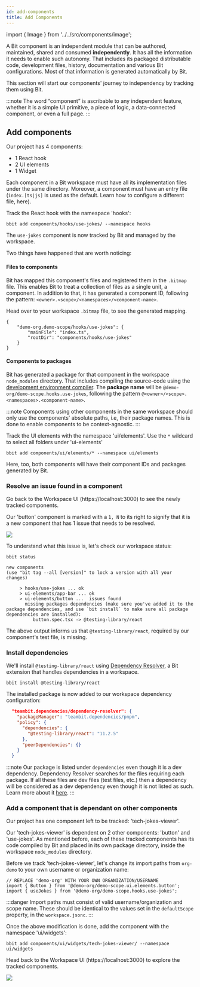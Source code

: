 ```yaml
---
id: add-components
title: Add Components
---
```


import { Image } from '../../src/components/image';

A Bit component is an independent module that can be authored, maintained, shared and consumed **independently**.
It has all the information it needs to enable such autonomy. That includes its packaged distributable code, development files, history, documentation and various Bit configurations.
Most of that information is generated automatically by Bit.

This section will start our components' journey to independency by tracking them using Bit.

:::note
The word “component” is ascribable to any independent feature, whether it is a simple UI primitive, a piece of logic, a data-connected component, or even a full page.
:::

## Add components

Our project has 4 components:

- 1 React hook
- 2 UI elements
- 1 Widget

Each component in a Bit workspace must have all its implementation files under the same directory.
Moreover, a component must have an entry file (`index.[ts|js]` is used as the default. Learn how to configure a different file, here).

Track the React hook with the namespace 'hooks':

```shell
bbit add components/hooks/use-jokes/ --namespace hooks
```

The `use-jokes` component is now tracked by Bit and managed by the workspace.  

Two things have happened that are worth noticing:

#### Files to components
Bit has mapped this component's files and registered them in the `.bitmap` file. This enables Bit to treat a collection of files as a single unit, a component.
In addition to that, it has generated a component ID, following the pattern:
`<owner>.<scope>/<namespaces>/<component-name>`.

Head over to your workspace `.bitmap` file, to see the generated mapping.

```
{
    "demo-org.demo-scope/hooks/use-jokes": {
        "mainFile": "index.ts",
        "rootDir": "components/hooks/use-jokes"
    }
}
```

#### Components to packages
Bit has generated a package for that component in the workspace `node_modules` directory. That includes compiling the source-code using the [development environment compiler](/docs/compiling/overview).
The **package name** will be `@demo-org/demo-scope.hooks.use-jokes`, following the pattern `@<owner>/<scope>.<namespaces>.<component-name>`.  

:::note
Components using other components in the same workspace should only use the components' absolute paths, i.e, their package names.
This is done to enable components to be context-agnostic.
:::

Track the UI elements with the namespace 'ui/elements'. Use the `*` wildcard to select all folders under 'ui-elements'

```shell
bbit add components/ui/elements/* --namespace ui/elements
```

Here, too, both components will have their component IDs and packages generated by Bit.

### Resolve an issue found in a component

Go back to the Workspace UI (https://localhost:3000) to see the newly tracked components.

Our 'button' component is marked with a `1, N` to its right to signify that it is a new component that has 1 issue that needs to be resolved.

![](/img/issue_found.png)

To understand what this issue is, let's check our workspace status:

```shell
bbit status
```

```shell {7,8}
new components
(use "bit tag --all [version]" to lock a version with all your changes)

     > hooks/use-jokes ... ok
     > ui-elements/app-bar ... ok
     > ui-elements/button ...  issues found
       missing packages dependencies (make sure you've added it to the package dependencies, and use `bit install` to make sure all package dependencies are installed):
          button.spec.tsx -> @testing-library/react
```

The above output informs us that `@testing-library/react`, required by our component's test file, is missing.

### Install dependencies

We'll install `@testing-library/react` using [Dependency Resolver](/docs/dependencies/overview), a Bit extension that handles dependencies in a workspace.

```shell
bbit install @testing-library/react
```

The installed package is now added to our workspace dependency configuration:

```json title="workspace.jsonc"
  "teambit.dependencies/dependency-resolver": {
    "packageManager": "teambit.dependencies/pnpm",
    "policy": {
      "dependencies": {
        "@testing-library/react": "11.2.5"
      },
      "peerDependencies": {}
    }
  }
```

:::note
Our package is listed under `dependencies` even though it is a dev dependency. Dependency Resolver searches for the files requiring each package.
If all these files are dev files (test files, etc.) then a dependency will be considered as a dev dependency even though it is not listed as such. Learn more about it [here](/docs/dependencies/dependency-policies).
:::

### Add a component that is dependant on other components

Our project has one component left to be tracked: 'tech-jokes-viewer'.

Our 'tech-jokes-viewer' is dependent on 2 other components: 'button' and 'use-jokes'.
As mentioned before, each of these tracked components has its code compiled by Bit and placed in its own package directory, inside the workspace `node_modules` directory.

Before we track 'tech-jokes-viewer', let's change its import paths from `org-demo` to your own username or organization name:

```tsx
// REPLACE 'demo-org' WITH YOUR OWN ORGANIZATION/USERNAME
import { Button } from '@demo-org/demo-scope.ui.elements.button';
import { useJokes } from '@demo-org/demo-scope.hooks.use-jokes';
```

:::danger
Import paths must consist of valid username/organization and scope name.
These should be identical to the values set in the `defaultScope` property, in the `workspace.jsonc`.
:::


Once the above modification is done, add the component with the namespace 'ui/widgets':

```shell
bbit add components/ui/widgets/tech-jokes-viewer/ --namespace ui/widgets
```

Head back to the Workspace UI (https://localhost:3000) to explore the tracked components.

<Image src="/img/ws_getting_started_1.png" padding={10} />
